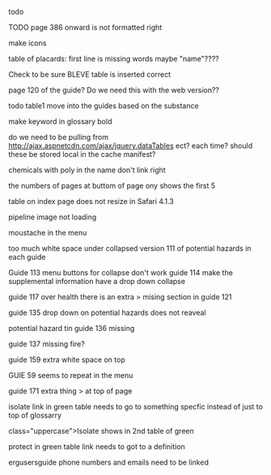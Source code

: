 todo




TODO page 386 onward is not formatted right

make icons

table of placards: first line is missing words  maybe "name"????

Check to be sure BLEVE table is inserted correct



page 120 of the guide?  Do we need this with the web version??

todo table1 move into the guides based on the substance

make keyword in glossary bold


do we need to be pulling from
http://ajax.aspnetcdn.com/ajax/jquery.dataTables
ect?  each time?  should these be stored local in the cache manifest?

chemicals with poly in the name don't link right

the numbers of pages at buttom of page ony shows the first 5


table on index page does not resize in Safari 4.1.3

pipeline image not loading

moustache in the menu

too much white space under collapsed version 111 of potential hazards in each guide

Guide 113 menu buttons for collapse don't work
 guide 114 make the supplemental information have a drop down collapse
 
 guide 117 over health there is an extra >
 mising section in guide 121
 
 guide 135 drop down on potential hazards does not reaveal
 
 
potential hazard tin guide 136 missing

guide 137 missing fire?

guide 159 extra white space on top

GUIE 59 seems to repeat in the menu

guide 171 extra thing > at top of page

isolate link in green table needs to go to something specfic instead of just to top of glossarry

class="uppercase">Isolate  shows in 2nd table of green 

protect in green table link needs to got to a definition

 ergusersguide  phone numbers and emails need to be linked
